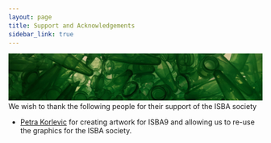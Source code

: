 ```yaml
---
layout: page
title: Support and Acknowledgements
sidebar_link: true
---
```


![Green_tubes](/assets/images/banners/green_tubes.jpg)
We wish to thank the following people for their support of the ISBA society

- [Petra Korlevic](https://twitter.com/petrathepostdoc) for creating artwork for ISBA9 and allowing us to re-use the graphics for the ISBA society.
